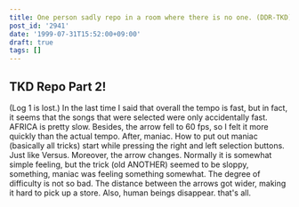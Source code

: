```yaml
---
title: One person sadly repo in a room where there is no one. (DDR-TKD)
post_id: '2941'
date: '1999-07-31T15:52:00+09:00'
draft: true
tags: []
---
```


## TKD Repo Part 2!

(Log 1 is lost.) In the last time I said that overall the tempo is fast, but in fact, it seems that the songs that were selected were only accidentally fast. AFRICA is pretty slow. Besides, the arrow fell to 60 fps, so I felt it more quickly than the actual tempo. After, maniac. How to put out maniac (basically all tricks) start while pressing the right and left selection buttons. Just like Versus. Moreover, the arrow changes. Normally it is somewhat simple feeling, but the trick (old ANOTHER) seemed to be sloppy, something, maniac was feeling something somewhat. The degree of difficulty is not so bad. The distance between the arrows got wider, making it hard to pick up a store. Also, human beings disappear. that's all.
